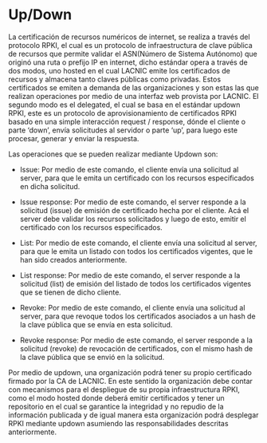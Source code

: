 # Up/Down

La certificación de recursos numéricos de internet, se realiza a través del protocolo RPKI, el cual es un protocolo de infraestructura de clave pública de recursos que permite validar el ASN(Número de Sistema Autónomo) que originó una ruta o prefijo IP en internet, dicho estándar opera a través de dos modos, uno hosted en el cual LACNIC emite los certificados de recursos y almacena tanto claves públicas como privadas. Estos certificados se emiten a demanda de las organizaciones y son estas las que realizan operaciones por medio de una interfaz web provista por LACNIC. El segundo modo es el delegated, el cual se basa en el estándar updown RPKI, este es un protocolo de aprovisionamiento de certificados RPKI basado en una simple interacción request / response, dónde el cliente o parte ‘down’, envía solicitudes al servidor o parte ‘up’, para luego este procesar, generar y enviar la respuesta.

Las operaciones que se pueden realizar mediante Updown son:

- Issue: Por medio de este comando, el cliente envía una solicitud al server, para que le emita un certificado con los recursos especificados en dicha solicitud.

- Issue response: Por medio de este comando, el server responde a la solicitud (issue) de emisión de certificado hecha por el cliente. Acá el server debe validar los recursos solicitados y luego de esto, emitir el certificado con los recursos especificados.

- List: Por medio de este comando, el cliente envía una solicitud al server, para que le emita un listado con todos los certificados vigentes, que le han sido creados anteriormente.

- List response: Por medio de este comando, el server responde a la solicitud (list) de emisión del listado de todos los certificados vigentes que se tienen de dicho cliente.

- Revoke: Por medio de este comando, el cliente envía una solicitud al server, para que revoque todos los certificados asociados a un hash de la clave pública que se envía en esta solicitud.

- Revoke response: Por medio de este comando, el server responde a la solicitud (revoke) de revocación de certificados, con el mismo hash de la clave pública que se envió en la solicitud.

Por medio de updown, una organización podrá tener su propio certificado firmado por la CA de LACNIC. En este sentido la organización debe contar con mecanismos para el despliegue de su propia infraestructura RPKI, como el modo hosted donde deberá emitir certificados y tener un repositorio en el cual se garantice la integridad y no repudio de la información publicada y de igual manera esta organización podrá desplegar RPKI mediante updown asumiendo las responsabilidades descritas anteriormente.
